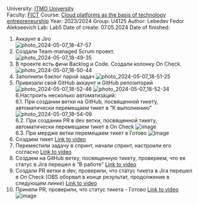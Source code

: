 University: [ITMO University](https://itmo.ru/ru/)  
Faculty: [FICT](https://fict.itmo.ru)
Course: [Cloud platforms as the basis of technology entrepreneurship](https://itmo-ict-faculty.github.io/cloud-platforms-as-the-basis-of-technology-entrepreneurship/) 
Year: 2023/2024
Group: U4125
Author: Lebedev Fedor Alekseevich
Lab: Lab5
Date of create: 07.05.2024
Date of finished:   
1. Аккаунт в Jiro  
![photo_2024-05-07_18-47-57](https://github.com/vindaslebe/2023_2024-cloud-platforms-as-the-basis-of-technology-entrepreneurship-u4125-lebedev_f_a/assets/165409365/ee3a9282-6661-46dd-987d-bbc89abfab50)  
2. Создали Team-managed Scrum проект.  
![photo_2024-05-07_18-49-35](https://github.com/vindaslebe/2023_2024-cloud-platforms-as-the-basis-of-technology-entrepreneurship-u4125-lebedev_f_a/assets/165409365/9fef9440-eb07-417f-8c10-2ec10e1938c4)  
3. В проекте есть фичи Backlog и Code. Создали колонку On Check.
![photo_2024-05-07_18-50-44](https://github.com/vindaslebe/2023_2024-cloud-platforms-as-the-basis-of-technology-entrepreneurship-u4125-lebedev_f_a/assets/165409365/546126c6-10dc-40bd-a0e2-8bdb46ab20e7)  
4. Заполнили бэклог парой задач
![photo_2024-05-07_18-51-25](https://github.com/vindaslebe/2023_2024-cloud-platforms-as-the-basis-of-technology-entrepreneurship-u4125-lebedev_f_a/assets/165409365/5c6fc8a9-a177-4e40-9c13-8575220d77eb)  
5. Привязали свой GitHub аккаунт и GitHub репозиторий
![photo_2024-05-07_18-52-46](https://github.com/vindaslebe/2023_2024-cloud-platforms-as-the-basis-of-technology-entrepreneurship-u4125-lebedev_f_a/assets/165409365/66ad7fb3-815e-4729-b38d-9a3aa3654a71)
![photo_2024-05-07_18-52-34](https://github.com/vindaslebe/2023_2024-cloud-platforms-as-the-basis-of-technology-entrepreneurship-u4125-lebedev_f_a/assets/165409365/49e4a4ce-43d2-4ccf-b61b-1257a05e4aca)
6.Настроить несколько автоматизаций:  
6.1. При создании ветки на GitHub, посвященной тикету, автоматически перемещаем тикет в “К выполнению”
![photo_2024-05-07_18-54-09](https://github.com/vindaslebe/2023_2024-cloud-platforms-as-the-basis-of-technology-entrepreneurship-u4125-lebedev_f_a/assets/165409365/c94172e6-40a5-459c-8615-533250e9121b)  
6.2. При создании PR в dev ветки, посвященной тикету, автоматически перемещаем тикет в On Check
![image](https://github.com/vindaslebe/2023_2024-cloud-platforms-as-the-basis-of-technology-entrepreneurship-u4125-lebedev_f_a/assets/165409365/d097ff7c-1028-453d-908a-3451c45f428c)  
6.3. При мердже ветки перемещаем тикет в Готово
![image](https://github.com/vindaslebe/2023_2024-cloud-platforms-as-the-basis-of-technology-entrepreneurship-u4125-lebedev_f_a/assets/165409365/7e24a903-a95e-418f-bd0b-1c81fb0126bc)
7. Создаем тикет
[Link to video](https://youtu.be/WmJ-kDEX5VU)  
8. Переместили задачу в спринт, начали спринт, настроили его согласно
[Link to video](https://youtu.be/7Lb8VSvHAcQ)
9. Создаем на GitHub ветку, посвященную тикету, проверяем, что ее статус в Jira перешел в “В работе”
[Link to video](https://youtu.be/vZzp97bIHLw)
10. Создали PR ветки в dev, проверили, что статус тикета в Jira перешел в On Check (OBS оборвал в конце результат, продолжение в следующем линке)
[Link to video](https://youtu.be/a2Apa2BdBnc)
11. Приняли PR, проверили, что статус тикета - Готово
[Link to video](https://youtu.be/FmxdRnLCbfU)  
![image](https://github.com/vindaslebe/2023_2024-cloud-platforms-as-the-basis-of-technology-entrepreneurship-u4125-lebedev_f_a/assets/165409365/244506bd-89fb-4a69-917a-5dc52ebe646a)



